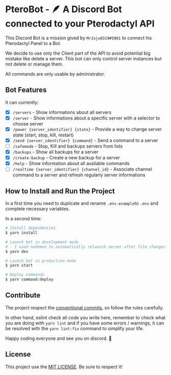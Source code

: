 # PteroBot - 🪶 A Discord Bot connected to your Pterodactyl API

This Discord Bot is a mission gived by `MrJuju0319#5801` to connect his Pterodactyl Panel to a Bot.

We decide to use only the Client part of the API to avoid potential big mistake like delete a server.
This bot can only control server instances but not delete or manage them.

All commands are only usable by administrator.

## Bot Features

It can currently:
- [x] `/servers` - Show informations about all servers
- [x] `/server` - Show informations about a specific server with a selector to choose server
- [x] `/power {server_identifier} {state}` - Provide a way to change server state (start, stop, kill, restart)
- [x] `/send {server_identifier} {command}` - Send a command to a server
- [ ] `/safemode` - Stop, Kill and backups servers from lists
- [x] `/backups` - Show all backups for a server
- [x] `/create-backup` - Create a new backup for a server
- [x] `/help` - Show information about all available commands
- [ ] `/realtime {server_identifier} {channel_id}` - Associate channel command to a server and refresh regularly server informations

## How to Install and Run the Project

In a first time you need to duplicate and rename `.env.example`to `.env` and complete necessary variables.

In a second time:
```bash
# Install dependencies
$ yarn install

# Launch bot in development mode
# - I used nodemon to automatically relaunch server after file changes
$ yarn dev

# Launch bot in production mode
$ yarn start

# Deploy commands
$ yarn command:deploy
```

## Contribute

The project respect the [conventional commits](https://www.conventionalcommits.org/fr/v1.0.0/), so follow the rules carefully.

In other hand, eslint check all code you write here, remember to check what you are doing with `yarn lint` and if you have some errors / warnings, it can be resolved with the `yarn lint:fix` command to simplify your life.

Happy coding everyone and see you on discord. 👋

## License

This project use the [MIT LICENSE](./LICENSE). Be sure to respect it!

